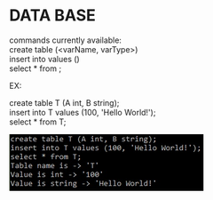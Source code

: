 # DATA BASE
commands currently available:<br/>
create table <tableName> (<varName, varType>)<br/>
insert into <tableName> values (<values>)<br/>
select * from <tableName>;<br/>

EX:<br/>

create table T (A int, B string);<br/>
insert into T values (100, 'Hello World!');<br/>
select * from T;<br/>

![Screenshot](DataBase.jpg)
